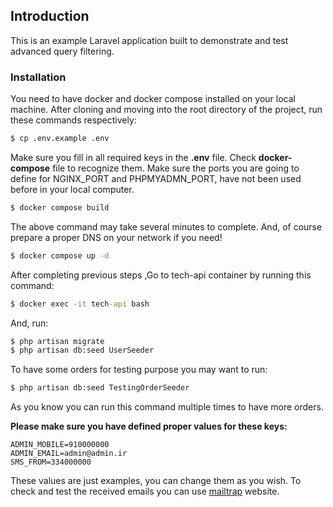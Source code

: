 ## Introduction
This is an example Laravel application built to demonstrate and test advanced query filtering.    
### Installation
You need to have docker and docker compose installed on your local machine.
After cloning and moving into the root directory of the project, run these commands respectively:
```cmd
$ cp .env.example .env
```
Make sure you fill in all required keys in the **.env** file. Check **docker-compose** file to recognize them.
Make sure the ports you are going to define for NGINX_PORT and PHPMYADMN_PORT, have not been used before in your local computer.
```cmd
$ docker compose build
```
The above command may take several minutes to complete. And, of course prepare a proper DNS on your network if you need!

```cmd
$ docker compose up -d
``` 
After completing previous steps ,Go to tech-api container by running this command:
```cmd
$ docker exec -it tech-api bash
```
And, run:
```cmd
$ php artisan migrate
$ php artisan db:seed UserSeeder
```
To have some orders for testing purpose you may want to run: 
```cmd
$ php artisan db:seed TestingOrderSeeder
```
As you know you can run this command multiple times to have more orders.  

**Please make sure you have defined proper values for these keys:**
```
ADMIN_MOBILE=910000000
ADMIN_EMAIL=admin@admin.ir
SMS_FROM=334000000
```
These values are just examples, you can change them as you wish.
To check and test the received emails you can use [mailtrap](https://mailtrap.io/) website.
